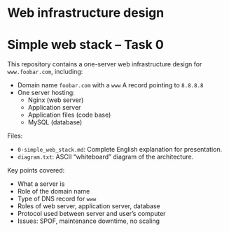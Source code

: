 # Web infrastructure design

# Simple web stack – Task 0

This repository contains a one-server web infrastructure design for `www.foobar.com`, including:

- Domain name `foobar.com` with a `www` A record pointing to `8.8.8.8`
- One server hosting:
  - Nginx (web server)
  - Application server
  - Application files (code base)
  - MySQL (database)

Files:
- `0-simple_web_stack.md`: Complete English explanation for presentation.
- `diagram.txt`: ASCII “whiteboard” diagram of the architecture.

Key points covered:
- What a server is
- Role of the domain name
- Type of DNS record for `www`
- Roles of web server, application server, database
- Protocol used between server and user’s computer
- Issues: SPOF, maintenance downtime, no scaling
